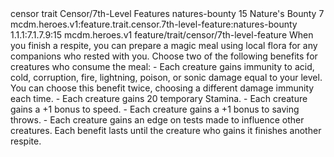 <ability>
  <metadata>
    <class>censor</class>
    <feature_type>trait</feature_type>
    <file_dpath>Censor/7th-Level Features</file_dpath>
    <item_id>natures-bounty</item_id>
    <item_index>15</item_index>
    <item_name>Nature&apos;s Bounty</item_name>
    <level>7</level>
    <scc>mcdm.heroes.v1:feature.trait.censor.7th-level-feature:natures-bounty</scc>
    <scdc>1.1.1:7.1.7.9:15</scdc>
    <source>mcdm.heroes.v1</source>
    <type>feature/trait/censor/7th-level-feature</type>
  </metadata>
  <effects>
    <effect type="mundane">When you finish a respite, you can prepare a magic meal using local flora for any companions who rested with you. Choose two of the following benefits for creatures who consume the meal:
- Each creature gains immunity to acid, cold, corruption, fire, lightning, poison, or sonic damage equal to your level. You can choose this benefit twice, choosing a different damage immunity each time.
- Each creature gains 20 temporary Stamina.
- Each creature gains a +1 bonus to speed.
- Each creature gains a +1 bonus to saving throws.
- Each creature gains an edge on tests made to influence other creatures.
Each benefit lasts until the creature who gains it finishes another respite.</effect>
  </effects>
</ability>
